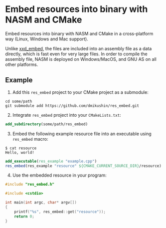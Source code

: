 # Embed resources into binary with NASM and CMake

Embed resources into binary with NASM and CMake in a cross-platform way (Linux, Windows and Mac support).

Unlike [xxd_embed](https://github.com/dmikushin/xxd_embed.git), the files are included into an assembly file as a data directly, which is fast even for very large files. In order to compile the assembly file, NASM is deployed on Windows/MacOS, and GNU AS on all other platforms.

## Example

1. Add this `res_embed` project to your CMake project as a submodule:

```
cd some/path
git submodule add https://github.com/dmikushin/res_embed.git
```

2. Integrate `res_embed` project into your `CMakeLists.txt`:

```cmake 
add_subdirectory(some/path/res_embed)
```

3. Embed the following example resource file into an executable using `res_embed` macro:

```
$ cat resource 
Hello, world!
```

```cmake
add_executable(res_example "example.cpp")
res_embed(res_example "resource" ${CMAKE_CURRENT_SOURCE_DIR}/resource)
```

4. Use the embedded resource in your program:

```c++
#include "res_embed.h"

#include <cstdio>

int main(int argc, char* argv[])
{
	printf("%s", res_embed::get("resource"));
	return 0;
}
```


